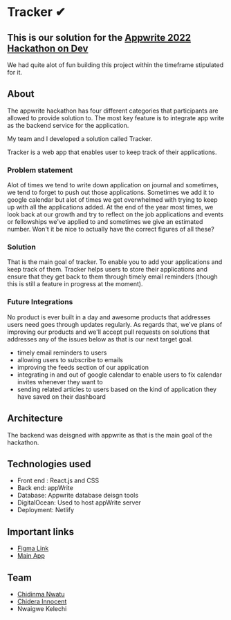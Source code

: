 # Tracker ✔

## This is our solution for the  [Appwrite 2022 Hackathon on Dev](https://dev.to/devteam/announcing-the-appwrite-hackathon-on-dev-1oc0)

We had quite alot of fun building this project within the timeframe stipulated for it.

## About

The appwrite hackathon has four different categories that participants are allowed to provide solution to. 
The most key feature is to integrate app write as the backend service for the application.

My team and I developed a solution called Tracker. 

Tracker is a web app that enables user to keep track of their applications. 

### Problem statement
Alot of times we tend to write down application on journal and sometimes, we tend to forget to push out those applications. Sometimes we add it to google calendar but alot of times we get overwhelmed with trying to keep up with all the applications added. At the end of the year most times, we look back at our growth and try to reflect on the job applications and events or fellowships we've applied to and sometimes we give an estimated number. Won't it be nice to actually have the correct figures of all these? 

### Solution
That is the main goal of tracker. To enable you to add your applications and keep track of them. Tracker helps users to store their applications and ensure that they get back to them through timely email reminders (though this is still a feature in progress at the moment). 

### Future Integrations
No product is ever built in a day and awesome products that addresses users need goes through updates regularly. As regards that, we've plans of improving our products and we'll accept pull requests on solutions that addresses any of the issues below as that is our next target goal.
* timely email reminders to users
* allowing users to subscribe to emails
* improving the feeds section of our application
* integrating in and out of google calendar to enable users to fix calendar invites whenever they want to
* sending related articles to users based on the kind of application they have saved on their dashboard

## Architecture
The backend was deisgned with appwrite as that is the main goal of the hackathon.



## Technologies used
* Front end : React.js and CSS
* Back end: appWrite 
* Database: Appwrite database deisgn tools
* DigitalOcean: Used to host appWrite server
* Deployment: Netlify 


## Important links
* [Figma Link](https://www.figma.com/file/U0qX0OsTmLoaPI4uwxyDe2/AppWrite-Hackathon?node-id=5%3A3)
* [Main App]()


## Team
* [Chidinma Nwatu](https://github.com/Simplystina)
* [Chidera Innocent]()
* Nwaigwe Kelechi
